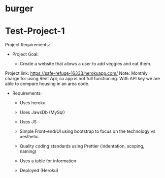 # burger
# Test-Project-1

Project Requirements:

- Project Goal:

  - Create a website that allows a user to add veggies and eat them. 
  
 Project link: https://safe-refuge-16333.herokuapp.com/
 Note: Monthly charge for using Rent Api, so app is not full functioning. With API key we are able to compare housing in an area code. 

- Requirements:

  - Uses heroku

  - Uses JawsDb (MySql)
  
  - Uses JS

  - Simple Front-end/UI using bootstrap to focus on the technology vs aesthetic. 

  - Quality coding standards using Prettier (indentation, scoping, naming)

  - Uses a table for information

  - Deployed (Heroku)
